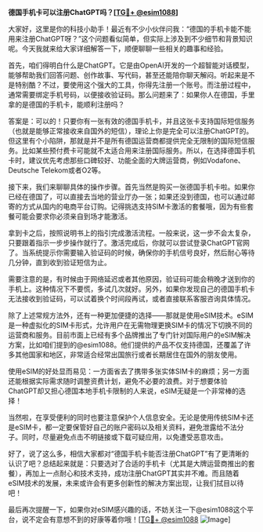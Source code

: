 **德国手机卡可以注册ChatGPT吗？[[TG💪+ @esim1088](https://t.me/s/esim1088)]**

大家好，这里是你的科技小助手！最近有不少小伙伴问我：“德国的手机卡能不能用来注册ChatGPT呀？”这个问题看似简单，但实际上涉及到不少细节和背景知识呢。今天我就来给大家详细解答一下，顺便聊聊一些相关的趣事和经验。

首先，咱们得明白什么是ChatGPT。它是由OpenAI开发的一个超智能对话模型，能够帮助我们回答问题、创作故事、写代码，甚至还能陪你聊天解闷。听起来是不是特别酷？不过，要使用这个强大的工具，你得先注册一个账号。而注册过程中，通常需要绑定手机号码，以便接收验证码。那么问题来了：如果你人在德国，手里拿的是德国的手机卡，能顺利注册吗？

答案是：可以的！只要你有一张有效的德国手机卡，并且这张卡支持国际短信服务（也就是能够正常接收来自国外的短信），理论上你是完全可以注册ChatGPT的。但这里有个小陷阱，那就是并不是所有德国运营商都提供完全无限制的国际短信服务。比如某些预付费卡可能就不太适合用来注册国际服务。所以，在选择德国手机卡时，建议优先考虑那些口碑较好、功能全面的大牌运营商，例如Vodafone、Deutsche Telekom或者O2等。

接下来，我们来聊聊具体的操作步骤。首先当然是购买一张德国手机卡啦。如果你已经在德国了，可以直接去当地的营业厅办一张；如果还没到德国，也可以通过邮寄的方式从国内的电商平台订购。记得挑选支持SIM卡激活的套餐哦，因为有些套餐可能会要求你必须亲自到场才能激活。

拿到卡之后，按照说明书上的指引完成激活流程。一般来说，这一步不会太复杂，只要跟着指示一步步操作就行了。激活完成后，你就可以尝试登录ChatGPT官网了。当系统提示你需要输入验证码的时候，确保你的手机信号良好，然后耐心等待几分钟，直到收到验证短信为止。

需要注意的是，有时候由于网络延迟或者其他原因，验证码可能会稍晚才送到你的手机上。这种情况下不要慌，多试几次就好。另外，如果你发现自己的德国手机卡无法接收到验证码，可以试着换个时间段再试，或者直接联系客服咨询具体情况。

除了上述常规方法外，还有一种更加便捷的选择——那就是使用eSIM技术。eSIM是一种虚拟化的SIM卡形式，允许用户在无需物理更换SIM卡的情况下切换不同的运营商和服务。目前市面上已经有多个品牌推出了专门针对国际用户的eSIM解决方案，比如咱们提到的@esim1088。他们提供的产品不仅支持德国，还覆盖了许多其他国家和地区，非常适合经常出国旅行或者长期居住在国外的朋友使用。

使用eSIM的好处显而易见：一方面省去了携带多张实体SIM卡的麻烦；另一方面还能根据实际需求随时调整资费计划，避免不必要的浪费。对于想要体验ChatGPT却又担心德国本地手机卡限制的人来说，eSIM无疑是一个非常棒的选择！

当然啦，在享受便利的同时也要注意保护个人信息安全。无论是使用传统SIM卡还是eSIM卡，都一定要保管好自己的账户密码以及相关资料，避免泄露给不法分子。同时，尽量避免点击不明链接或下载可疑应用，以免遭受恶意攻击。

好了，说了这么多，相信大家都对“德国手机卡能否注册ChatGPT”有了更清晰的认识了吧？总结起来就是：只要选对了合适的手机卡（尤其是大牌运营商推出的套餐），再加上一点耐心和技术支持，成功注册ChatGPT其实并不难。而且随着eSIM技术的发展，未来或许会有更多创新性的解决方案出现，让我们拭目以待吧！

最后再次提醒一下，如果你对eSIM感兴趣的话，不妨关注一下@esim1088这个平台，说不定会有意想不到的好康等着你哦！[[TG💪+ @esim1088](https://t.me/s/esim1088) ![Image](https://i.postimg.cc/4NQfJmqS/Snipaste-2025-05-13-00-14-12.png)]